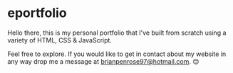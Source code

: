 # eportfolio

Hello there, this is my personal portfolio that I've built from scratch using a variety of HTML, CSS & JavaScript.

Feel free to explore.
If you would like to get in contact about my website in any way drop me a message at brianpenrose97@hotmail.com.
😊
